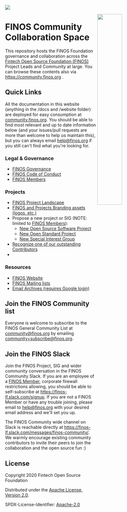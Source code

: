 [<img src="https://img.shields.io/badge/slack-@finos/community-green.svg?logo=slack">](https://finos-lf.slack.com/messages/finos-community/)

<img align="right" width="40%" src="https://www.finos.org/hubfs/FINOS/finos-logo/FINOS_Icon_Wordmark_Name_RGB_horizontal.png">

# FINOS Community Collaboration Space
This repository hosts the FINOS Foundation governance and collaboration across the [Fintech Open Source Foundation (FINOS)](https://www.finos.org/) Project Leads and Community at large. You can browse these contents also via https://community.finos.org .

## Quick Links
All the documentation in this website (anything in the /docs and /website folder) are deployed for easy consumption at [community.finos.org](community.finos.org). You should be able to find most relevant and up to date information below (and your issues/pull requests are more than welcome to help us maintain this), but you can always email [help@finos.org](help@finos.org) if you still can't find what you're looking for.

### Legal & Governance
- [FINOS Governance](https://community.finos.org/docs/governance/intro)
- [FINOS Code of Conduct](https://community.finos.org/docs/governance/intro/governance/Code-of-Conduct)
- [FINOS Members](https://finos.org/members)

### Projects
- [FINOS Project Landscape](https://landscape.finos.org)
- [FINOS and Projects Branding assets (logos, etc.)](https://github.com/finos/branding)
- Propose a new project or SIG (NOTE: limited to [FINOS Members](http://finos.org/members)): 
  - [New Open Source Software Project](https://github.com/finos/community/issues/new?assignees=aitana16%2C+maoo&labels=contribution&template=Software-Project-Contribution.md&title=Software+Project+Contribution+and+Onboarding)
  - [New Open Standard Project](https://github.com/finos/community/issues/new?assignees=aitana16%2C+maoo&labels=contribution&template=Standards-Project-Contribution.md&title=Standard+Project+Contribution+and+Onboarding)
  - [New Special Interest Group](https://github.com/finos/community/issues/new?assignees=aitana16%2C+maoo&labels=contribution&template=Special-Interest-Group-Contribution.md&title=Special+Interest+Group+Contribution+and+Onboarding)
- [Recognize one of our outstanding Contributors](https://github.com/finos/community/issues/new?assignees=mcleo-d&labels=community-recognition&template=Community-Recognition.md&title=FINOS+Community+Recognition)
- 

### Resources
- [FINOS Website](https://finos.org)
- [FINOS Mailing lists](/docs/governance/Software-Projects/journey/engage)
- [Email Archives (requires Google login)](http://groups.google.com/a/finos.org/)

## Join the FINOS Community list
Everyone is welcome to subscribe to the FINOS General Community List at community@finos.org by emailing community+subscribe@finos.org. 

## Join the FINOS Slack
Join the FINOS Project, SIG and wider community conversation in the FINOS Community Slack. If you are an employee of a [FINOS Member](https://finos.org/members), corporate firewall restrictions allowing, you should be able to self-subscribe at https://finos-lf.slack.com/signup. If you are not a FINOS Member or have any trouble joining, please email to help@finos.org with your desired email address and we'll set you up. 

The FINOS Community wide channel on Slack is reachable directly at https://finos-lf.slack.com/messages/finos-community/. We warmly encourage existing community contributors to invite their peers to join the collaboration and the open source fun :)


## License

Copyright 2020 Fintech Open Source Foundation

Distributed under the [Apache License, Version 2.0](http://www.apache.org/licenses/LICENSE-2.0).

SPDX-License-Identifier: [Apache-2.0](https://spdx.org/licenses/Apache-2.0)
